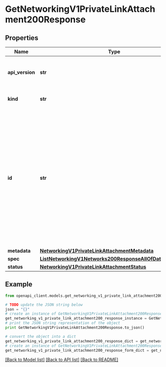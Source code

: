 # GetNetworkingV1PrivateLinkAttachment200Response


## Properties
Name | Type | Description | Notes
------------ | ------------- | ------------- | -------------
**api_version** | **str** | APIVersion defines the schema version of this representation of a resource. | [readonly] 
**kind** | **str** | Kind defines the object this REST resource represents. | [readonly] 
**id** | **str** | ID is the \&quot;natural identifier\&quot; for an object within its scope/namespace; it is normally unique across time but not space. That is, you can assume that the ID will not be reclaimed and reused after an object is deleted (\&quot;time\&quot;); however, it may collide with IDs for other object &#x60;kinds&#x60; or objects of the same &#x60;kind&#x60; within a different scope/namespace (\&quot;space\&quot;). | [readonly] 
**metadata** | [**NetworkingV1PrivateLinkAttachmentMetadata**](NetworkingV1PrivateLinkAttachmentMetadata.md) |  | [optional] 
**spec** | [**ListNetworkingV1Networks200ResponseAllOfDataInnerSpec**](ListNetworkingV1Networks200ResponseAllOfDataInnerSpec.md) |  | 
**status** | [**NetworkingV1PrivateLinkAttachmentStatus**](NetworkingV1PrivateLinkAttachmentStatus.md) |  | 

## Example

```python
from openapi_client.models.get_networking_v1_private_link_attachment200_response import GetNetworkingV1PrivateLinkAttachment200Response

# TODO update the JSON string below
json = "{}"
# create an instance of GetNetworkingV1PrivateLinkAttachment200Response from a JSON string
get_networking_v1_private_link_attachment200_response_instance = GetNetworkingV1PrivateLinkAttachment200Response.from_json(json)
# print the JSON string representation of the object
print GetNetworkingV1PrivateLinkAttachment200Response.to_json()

# convert the object into a dict
get_networking_v1_private_link_attachment200_response_dict = get_networking_v1_private_link_attachment200_response_instance.to_dict()
# create an instance of GetNetworkingV1PrivateLinkAttachment200Response from a dict
get_networking_v1_private_link_attachment200_response_form_dict = get_networking_v1_private_link_attachment200_response.from_dict(get_networking_v1_private_link_attachment200_response_dict)
```
[[Back to Model list]](../ccloud/README.md#documentation-for-models) [[Back to API list]](../ccloud/README.md#documentation-for-api-endpoints) [[Back to README]](../ccloud/README.md)


